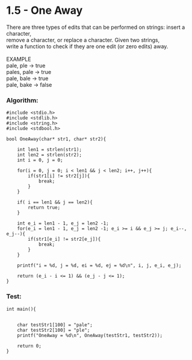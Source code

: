 # 1.5 - One Away

There are three types of edits that can be performed on strings: insert a character,\
remove a character, or replace a character. Given two strings,\
write a function to check if they are one edit (or zero edits) away.\
\
EXAMPLE\
pale, ple -> true\
pales, pale -> true\
pale, bale -> true\
pale, bake -> false

### Algorithm:

```
#include <stdio.h>
#include <stdlib.h>
#include <string.h>
#include <stdbool.h>

bool OneAway(char* str1, char* str2){
    
    int len1 = strlen(str1);
    int len2 = strlen(str2);
    int i = 0, j = 0;
    
    for(i = 0, j = 0; i < len1 && j < len2; i++, j++){
        if(str1[i] != str2[j]){
            break;
        }
    }
    
    if( i == len1 && j == len2){
        return true;
    }

    int e_i = len1 - 1, e_j = len2 -1;
    for(e_i = len1 - 1, e_j = len2 -1; e_i >= i && e_j >= j; e_i--, e_j--){
        if(str1[e_i] != str2[e_j]){
            break;
        }
    }
    
    printf("i = %d, j = %d, ei = %d, ej = %d\n", i, j, e_i, e_j);
    
    return (e_i - i <= 1) && (e_j - j <= 1);
}

```

### Test:

```
int main(){


    char testStr1[100] = "pale";
    char testStr2[100] = "ple";
    printf("OneAway = %d\n", OneAway(testStr1, testStr2));

    return 0;
}
```
